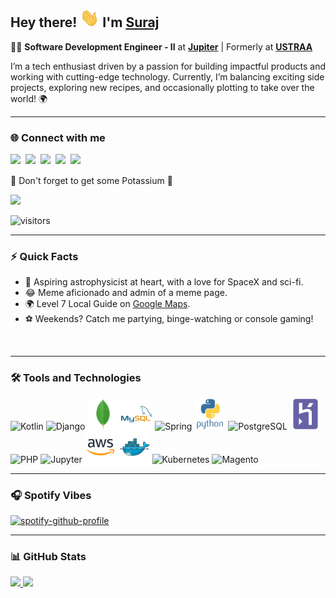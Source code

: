 Hey there! <img src="https://raw.githubusercontent.com/ABSphreak/ABSphreak/master/gifs/Hi.gif" height="30px"> I'm [Suraj](https://surajraikwar.dev/)
----------------------------------------------

👨‍💻 **Software Development Engineer - II** at **[Jupiter](https://www.jupiter.money/)** | Formerly at **[USTRAA](https://ustraa.com/)**

I’m a tech enthusiast driven by a passion for building impactful products and working with cutting-edge technology. Currently, I’m balancing exciting side projects, exploring new recipes, and occasionally plotting to take over the world! 🌍

---

### 🌐 Connect with me
<a href="https://www.linkedin.com/in/surajraikwar/">
  <img align="left" width="24px" src="https://cdn.jsdelivr.net/npm/simple-icons@v3/icons/linkedin.svg" />
</a>
<a href="https://instagram.com/thesurajraikwar">
  <img align="left" width="24px" src="https://cdn.jsdelivr.net/npm/simple-icons@v7/icons/instagram.svg" />
</a>
<a href="https://www.coursera.org/learner/surajraikwar">
  <img align="left" width="24px" src="https://cdn.jsdelivr.net/npm/simple-icons@v7/icons/coursera.svg" />
</a>
<a href="https://profile.playstation.com/surajraikwar">
  <img align="left" width="24px" src="https://cdn.jsdelivr.net/npm/simple-icons@v7/icons/playstation.svg" />
</a>
<a href="mailto:raikwar.suraj@outlook.com">
  <img align="left" width="24px" src="https://cdn.jsdelivr.net/npm/simple-icons@v7/icons/microsoftoutlook.svg" />
</a>

<br>
<br>
🍌 Don't forget to get some Potassium 🍌

![](https://media1.giphy.com/media/13HgwGsXF0aiGY/giphy.gif)

![visitors](https://visitor-badge.laobi.icu/badge?page_id=surajraikwar.surajraikwar)
<br>

---

### ⚡️ Quick Facts
- 🌌 Aspiring astrophysicist at heart, with a love for SpaceX and sci-fi.
- 😂 Meme aficionado and admin of a meme page.
- 🌍 Level 7 Local Guide on [Google Maps](https://maps.app.goo.gl/PAxxN6JZ6tkqTUkW8).
- ⚽ Weekends? Catch me partying, binge-watching or console gaming!

<br>

---

### 🛠 Tools and Technologies
<p align="left">
<img src="https://cdn.jsdelivr.net/gh/devicons/devicon/icons/kotlin/kotlin-original.svg" alt="Kotlin" width="50" height="50"/>
<img src="https://cdn.jsdelivr.net/gh/devicons/devicon/icons/django/django-plain.svg" alt="Django" width="50" height="50"/>
<img src="https://raw.githubusercontent.com/devicons/devicon/master/icons/mongodb/mongodb-original.svg" alt="MongoDB" width="50" height="50"/>
<img src="https://raw.githubusercontent.com/devicons/devicon/master/icons/mysql/mysql-original-wordmark.svg" alt="MySQL" width="50" height="50"/>
<img src="https://www.vectorlogo.zone/logos/springio/springio-icon.svg" alt="Spring" width="50" height="50"/>
<img src="https://raw.githubusercontent.com/devicons/devicon/master/icons/python/python-original-wordmark.svg" alt="Python" width="50" height="50"/>
<img src="https://cdn.jsdelivr.net/gh/devicons/devicon/icons/postgresql/postgresql-original.svg" alt="PostgreSQL" width="50" height="50"/>
<img src="https://raw.githubusercontent.com/devicons/devicon/master/icons/heroku/heroku-plain.svg" alt="Heroku" width="50" height="50"/>
<img src="https://cdn.jsdelivr.net/gh/devicons/devicon/icons/php/php-original.svg" alt="PHP" width="50" height="50"/>
<img src="https://cdn.jsdelivr.net/gh/devicons/devicon/icons/jupyter/jupyter-original-wordmark.svg" alt="Jupyter" width="50" height="50"/>
<img src="https://raw.githubusercontent.com/github/explore/80688e429a7d4ef2fca1e82350fe8e3517d3494d/topics/aws/aws.png" alt="AWS" width="50" height="50"/>
<img src="https://raw.githubusercontent.com/devicons/devicon/master/icons/docker/docker-original.svg" alt="Docker" width="50" height="50"/>
<img src="https://www.vectorlogo.zone/logos/kubernetes/kubernetes-icon.svg" alt="Kubernetes" width="50" height="50"/>
<img src="https://cdn.jsdelivr.net/gh/devicons/devicon/icons/magento/magento-original.svg" alt="Magento" width="50" height="50"/>
</p>

---

### 🎧 Spotify Vibes
[![spotify-github-profile](https://spotify-github-profile.kittinanx.com/api/view?uid=uxtkm3b9x1cmhrcq9ii1i2ees&cover_image=true&theme=default&show_offline=false&background_color=121212&interchange=true&bar_color=53b14f&bar_color_cover=false)](https://spotify-github-profile.kittinanx.com/api/view?uid=uxtkm3b9x1cmhrcq9ii1i2ees&redirect=true)

---

### 📊 GitHub Stats
<p>
<a href="https://github.com/SurajRaikwar">
  <img src="https://github-readme-stats.vercel.app/api?username=SurajRaikwar&count_private=true&include_all_commits=true&show_icons=true&title_color=007bff&text_color=e7e7e7&icon_color=007bff&bg_color=171c28" />
</a>
<a href="https://github.com/SurajRaikwar">
 <img src="https://github-readme-stats.vercel.app/api/top-langs/?username=SurajRaikwar&layout=compact&title_color=007bff&text_color=e7e7e7&icon_color=007bff&bg_color=171c28" />
</a>
</p>
